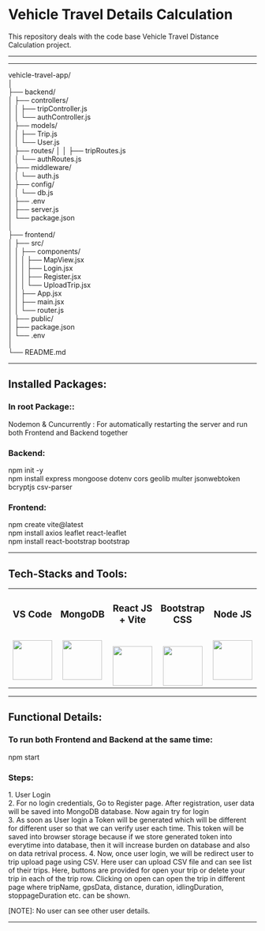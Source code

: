 # Vehicle Travel Details Calculation
This repository deals with the code base Vehicle Travel Distance Calculation project.
<hr>
<hr>

vehicle-travel-app/<br/>
│<br/>
├── backend/<br/>
│   ├── controllers/<br/>
│   │   ├── tripController.js<br/>
│   │   └── authController.js<br/>
│   ├── models/<br/>
│   │   ├── Trip.js<br/>
│   │   └── User.js<br/>
│   ├── routes/
│   │   ├── tripRoutes.js<br/>
│   │   └── authRoutes.js<br/>
│   ├── middleware/<br/>
│   │   └── auth.js<br/>
│   ├── config/<br/>
│   │   └── db.js<br/>
│   ├── .env<br/>
│   ├── server.js<br/>
│   └── package.json<br/>
│<br/>
├── frontend/<br/>
│   ├── src/<br/>
│   │   ├── components/<br/>
│   │   │   ├── MapView.jsx<br/>
│   │   │   ├── Login.jsx<br/>
│   │   │   ├── Register.jsx<br/>
│   │   │   └── UploadTrip.jsx<br/>
│   │   ├── App.jsx<br/>
│   │   ├── main.jsx<br/>
│   │   └── router.js<br/>
│   ├── public/<br/>
│   ├── package.json<br/>
│   └── .env<br/>
│<br/>
└── README.md<br/>


<hr>
<h2>Installed Packages:</h2>
<h3> In root Package:: </h3>
Nodemon & Cuncurrently : For automatically restarting the server and run both Frontend and Backend together
<h3> Backend: </h3>
npm init -y<br/>
npm install express mongoose dotenv cors geolib multer jsonwebtoken bcryptjs csv-parser
<h3> Frontend: </h3>
npm create vite@latest <br/>
npm install axios leaflet react-leaflet<br/>
npm install react-bootstrap bootstrap
<hr>

<h2>Tech-Stacks and Tools:</h2>
<table width = 100%>
<tbody>
<tr align="top">
<td width="20%" align="center">
<h3 dir="auto"><span>VS Code</span><br><br></h3>
<a><img src="https://upload.wikimedia.org/wikipedia/commons/thumb/9/9a/Visual_Studio_Code_1.35_icon.svg/2048px-Visual_Studio_Code_1.35_icon.svg.png" height = "80" width = "80"></a>
</td>
<td width="20%" align="center">
<h3 dir="auto"><span>MongoDB</span><br><br></h3>
<a><img src="https://www.pngall.com/wp-content/uploads/13/Mongodb-Transparent.png" height = "80" width = "80"></a>
</td>
<td width="20%" align="center">
<h3 dir="auto"><span>React JS + Vite</span><br><br></h3>
<a><img src="https://cdn.freebiesupply.com/logos/large/2x/react-1-logo-png-transparent.png" height = "80" width = "80"></a>
</td>
<td width="20%" align="center">
<h3 dir="auto"><span>Bootstrap CSS</span><br><br></h3>
<a><img src="https://upload.wikimedia.org/wikipedia/commons/thumb/6/62/CSS3_logo.svg/800px-CSS3_logo.svg.png" height = "80" width = "80"></a>
</td>
<td width="20%" align="center">
<h3 dir="auto"><span>Node JS</span><br><br></h3>
<a><img src="https://images.credly.com/images/51aeb74b-ec87-4069-93fc-0ea449c8d77f/twitter_thumb_201604_node.png" height = "80" width = "80"></a>
</td>
</tr>
</td>
</tr>
</tbody>
</table>

<hr>
<h2>Functional Details:</h2>
<h3> To run both Frontend and Backend at the same time: </h3>
npm start<br/>

<h3> Steps: </h3>
1. User Login <br/>
2. For no login credentials, Go to Register page. After registration, user data will be saved into MongoDB database. Now again try for login<br/>
3. As soon as User login a Token will be generated which will be different for different user so that we can verify user each time. This token will be saved into browser storage because if we store generated token into everytime into database, then it will increase burden on database and also on data retrival process.
4. Now, once user login, we will be redirect user to trip upload page using CSV. Here user can upload CSV file and can see list of their trips. Here, buttons are provided for open your trip or delete your trip in each of the trip row. Clicking on open can open the trip in different page where tripName, gpsData, distance, duration, idlingDuration, stoppageDuration etc. can be shown.

[NOTE]: No user can see other user details.
<hr>


